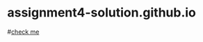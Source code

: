 # assignment4-solution.github.io


#[check me](https://github.com/mouradsellami/assignment4-solution.github.io/index.html)

